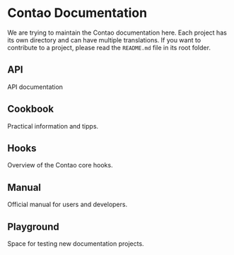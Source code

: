 # Contao Documentation

We are trying to maintain the Contao documentation here. Each project has its
own directory and can have multiple translations. If you want to contribute to a
project, please read the `README.md` file in its root folder.


## API

API documentation


## Cookbook

Practical information and tipps.


## Hooks

Overview of the Contao core hooks.


## Manual

Official manual for users and developers.


## Playground

Space for testing new documentation projects.
